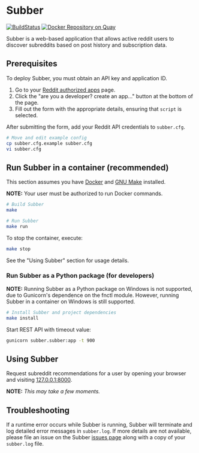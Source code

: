 # Subber

[![BuildStatus](https://travis-ci.org/drewwalters96/subber.svg?branch=master)](
https://travis-ci.org/drewwalters96/subber)
[![Docker Repository on
Quay](https://quay.io/repository/drewwalters96/subber/status "Docker Repository
on Quay")](https://quay.io/repository/drewwalters96/subber)

Subber is a web-based application that allows active reddit users to discover
subreddits based on post history and subscription data.

## Prerequisites

To deploy Subber, you must obtain an API key and application ID.

1. Go to your [Reddit authorized apps](https://www.reddit.com/prefs/apps/)
   page.
2. Click the "are you a developer? create an app..." button at the bottom of the
   page.
3. Fill out the form with the appropriate details, ensuring that `script` is
   selected.

After submitting the form, add your Reddit API credentials to `subber.cfg`.

```bash
# Move and edit example config
cp subber.cfg.example subber.cfg
vi subber.cfg
```

## Run Subber in a container (recommended)

This section assumes you have
[Docker](https://www.docker.com/get-docker) and
[GNU Make](https://www.gnu.org/software/make/) installed.

**NOTE:** Your user must be authorized to run Docker commands.

```bash
# Build Subber
make

# Run Subber
make run
```

To stop the container, execute:

```bash
make stop
```

See the "Using Subber" section for usage details.

### Run Subber as a Python package (for developers)

**NOTE:** Running Subber as a Python package on Windows is not supported,
due to Gunicorn's dependence on the fnctl module. However, running Subber
in a container on Windows is still supported.

```bash
# Install Subber and project dependencies
make install
```

Start REST API with timeout value:

```bash
gunicorn subber.subber:app -t 900
```

## Using Subber

Request subreddit recommendations for a user by opening your browser and
visiting [127.0.0.1:8000](http://127.0.0.1:8000).

**NOTE:** *This may take a few moments.*

## Troubleshooting

If a runtime error occurs while Subber is running, Subber will terminate and
log detailed error messages in `subber.log`. If more details are not available,
please file an issue on the Subber
[issues page](https://github.com/drewwalters96/subber/issues) along with a copy
of your `subber.log` file.
